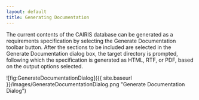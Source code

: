 ```yaml
---
layout: default
title: Generating Documentation
---
```


The current contents of the CAIRIS database can be generated as a requirements specification by selecting the Generate Documentation toolbar button.  After the sections to be included are selected in the Generate Documentation dialog box, the target directory is prompted, following which the specification is generated as HTML, RTF, or PDF, based on the output options selected.

![fig:GenerateDocumentationDialog]({{ site.baseurl }}/images/GenerateDocumentationDialog.png "Generate Documentation Dialog")
